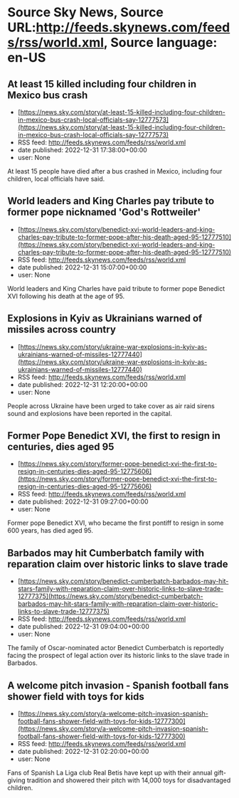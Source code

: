 # Source Sky News, Source URL:http://feeds.skynews.com/feeds/rss/world.xml, Source language: en-US

## At least 15 killed including four children in Mexico bus crash
 - [https://news.sky.com/story/at-least-15-killed-including-four-children-in-mexico-bus-crash-local-officials-say-12777573](https://news.sky.com/story/at-least-15-killed-including-four-children-in-mexico-bus-crash-local-officials-say-12777573)
 - RSS feed: http://feeds.skynews.com/feeds/rss/world.xml
 - date published: 2022-12-31 17:38:00+00:00
 - user: None

At least 15 people have died after a bus crashed in Mexico, including four children, local officials have said.

## World leaders and King Charles pay tribute to former pope nicknamed 'God's Rottweiler'
 - [https://news.sky.com/story/benedict-xvi-world-leaders-and-king-charles-pay-tribute-to-former-pope-after-his-death-aged-95-12777510](https://news.sky.com/story/benedict-xvi-world-leaders-and-king-charles-pay-tribute-to-former-pope-after-his-death-aged-95-12777510)
 - RSS feed: http://feeds.skynews.com/feeds/rss/world.xml
 - date published: 2022-12-31 15:07:00+00:00
 - user: None

World leaders and King Charles have paid tribute to former pope Benedict XVI following his death at the age of 95.

## Explosions in Kyiv as Ukrainians warned of missiles across country
 - [https://news.sky.com/story/ukraine-war-explosions-in-kyiv-as-ukrainians-warned-of-missiles-12777440](https://news.sky.com/story/ukraine-war-explosions-in-kyiv-as-ukrainians-warned-of-missiles-12777440)
 - RSS feed: http://feeds.skynews.com/feeds/rss/world.xml
 - date published: 2022-12-31 12:20:00+00:00
 - user: None

People across Ukraine have been urged to take cover as air raid sirens sound and explosions have been reported in the capital.

## Former Pope Benedict XVI, the first to resign in centuries, dies aged 95
 - [https://news.sky.com/story/former-pope-benedict-xvi-the-first-to-resign-in-centuries-dies-aged-95-12775606](https://news.sky.com/story/former-pope-benedict-xvi-the-first-to-resign-in-centuries-dies-aged-95-12775606)
 - RSS feed: http://feeds.skynews.com/feeds/rss/world.xml
 - date published: 2022-12-31 09:27:00+00:00
 - user: None

Former pope Benedict XVI, who became the first pontiff to resign in some 600 years, has died aged 95.

## Barbados may hit Cumberbatch family with reparation claim over historic links to slave trade
 - [https://news.sky.com/story/benedict-cumberbatch-barbados-may-hit-stars-family-with-reparation-claim-over-historic-links-to-slave-trade-12777375](https://news.sky.com/story/benedict-cumberbatch-barbados-may-hit-stars-family-with-reparation-claim-over-historic-links-to-slave-trade-12777375)
 - RSS feed: http://feeds.skynews.com/feeds/rss/world.xml
 - date published: 2022-12-31 09:04:00+00:00
 - user: None

The family of Oscar-nominated actor Benedict Cumberbatch is reportedly facing the prospect of legal action over its historic links to the slave trade in Barbados.

## A welcome pitch invasion - Spanish football fans shower field with toys for kids
 - [https://news.sky.com/story/a-welcome-pitch-invasion-spanish-football-fans-shower-field-with-toys-for-kids-12777300](https://news.sky.com/story/a-welcome-pitch-invasion-spanish-football-fans-shower-field-with-toys-for-kids-12777300)
 - RSS feed: http://feeds.skynews.com/feeds/rss/world.xml
 - date published: 2022-12-31 02:20:00+00:00
 - user: None

Fans of Spanish La Liga club Real Betis have kept up with their annual gift-giving tradition and showered their pitch with 14,000 toys for disadvantaged children.
